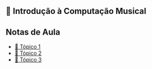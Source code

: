 
## 🎵 Introdução à Computação Musical

<div id="top"></div>

## Notas de Aula
* [📕 Tópico 1](https://github.com/souzaitor/Intro-Musical/tree/main/T%C3%B3pico%201#top) 
* [📕 Tópico 2](https://github.com/souzaitor/Intro-Musical/tree/main/T%C3%B3pico%202#notas-e-s%C3%A9ries-harm%C3%B4nicas) 
* [📕 Tópico 3](https://github.com/souzaitor/Intro-Musical/tree/main/T%C3%B3pico%203#-t%C3%B3pico-3-s%C3%ADntese-de-sons) 

